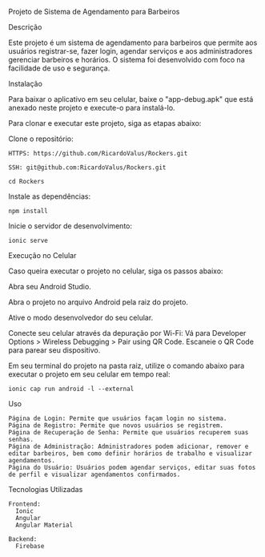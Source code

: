 Projeto de Sistema de Agendamento para Barbeiros

Descrição

Este projeto é um sistema de agendamento para barbeiros que permite aos usuários registrar-se, fazer login, agendar serviços e aos administradores gerenciar barbeiros e horários. O sistema foi desenvolvido com foco na facilidade de uso e segurança.

Instalação

Para baixar o aplicativo em seu celular, baixe o "app-debug.apk" que está anexado neste projeto e execute-o para instalá-lo.

Para clonar e executar este projeto, siga as etapas abaixo:

  Clone o repositório:

    HTTPS: https://github.com/RicardoValus/Rockers.git

    SSH: git@github.com:RicardoValus/Rockers.git

    cd Rockers

Instale as dependências:

    npm install

Inicie o servidor de desenvolvimento:

    ionic serve

Execução no Celular

Caso queira executar o projeto no celular, siga os passos abaixo:

  Abra seu Android Studio.

  Abra o projeto no arquivo Android pela raiz do projeto.

  Ative o modo desenvolvedor do seu celular.

  Conecte seu celular através da depuração por Wi-Fi:
      Vá para Developer Options > Wireless Debugging > Pair using QR Code.
      Escaneie o QR Code para parear seu dispositivo.

  Em seu terminal do projeto na pasta raiz, utilize o comando abaixo para executar o projeto em seu celular em tempo real:


    ionic cap run android -l --external


Uso

    Página de Login: Permite que usuários façam login no sistema.
    Página de Registro: Permite que novos usuários se registrem.
    Página de Recuperação de Senha: Permite que usuários recuperem suas senhas.
    Página de Administração: Administradores podem adicionar, remover e editar barbeiros, bem como definir horários de trabalho e visualizar agendamentos.
    Página do Usuário: Usuários podem agendar serviços, editar suas fotos de perfil e visualizar agendamentos confirmados.

Tecnologias Utilizadas

    Frontend:
      Ionic
      Angular
      Angular Material

    Backend:
      Firebase
